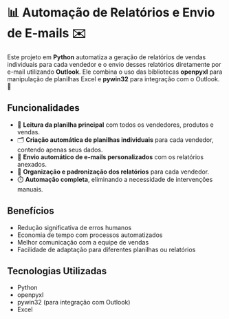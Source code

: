 # 📊 Automação de Relatórios e Envio de E-mails ✉️

Este projeto em **Python** automatiza a geração de relatórios de vendas individuais para cada vendedor e o envio desses relatórios diretamente por e-mail utilizando **Outlook**. Ele combina o uso das bibliotecas **openpyxl** para manipulação de planilhas Excel e **pywin32** para integração com o Outlook. 🚀

## Funcionalidades

- 📑 **Leitura da planilha principal** com todos os vendedores, produtos e vendas.  
- 🗂️ **Criação automática de planilhas individuais** para cada vendedor, contendo apenas seus dados.  
- 📧 **Envio automático de e-mails personalizados** com os relatórios anexados.  
- 💼 **Organização e padronização dos relatórios** para cada vendedor.  
- ⏱️ **Automação completa**, eliminando a necessidade de intervenções manuais.  

## Benefícios

- Redução significativa de erros humanos   
- Economia de tempo com processos automatizados  
- Melhor comunicação com a equipe de vendas  
- Facilidade de adaptação para diferentes planilhas ou relatórios 


## Tecnologias Utilizadas

- Python  
- openpyxl  
- pywin32 (para integração com Outlook)  
- Excel  
